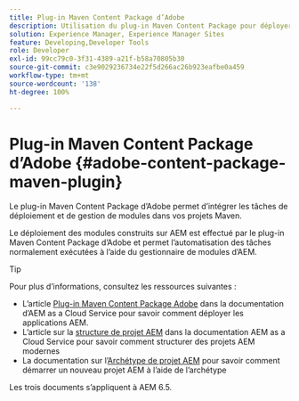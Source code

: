 ```yaml
---
title: Plug-in Maven Content Package d’Adobe
description: Utilisation du plug-in Maven Content Package pour déployer des applications AEM
solution: Experience Manager, Experience Manager Sites
feature: Developing,Developer Tools
role: Developer
exl-id: 99cc79c0-3f31-4389-a21f-b58a70805b30
source-git-commit: c3e9029236734e22f5d266ac26b923eafbe0a459
workflow-type: tm+mt
source-wordcount: '138'
ht-degree: 100%

---
```


# Plug-in Maven Content Package d’Adobe {#adobe-content-package-maven-plugin}

Le plug-in Maven Content Package d’Adobe permet d’intégrer les tâches de déploiement et de gestion de modules dans vos projets Maven.

Le déploiement des modules construits sur AEM est effectué par le plug-in Maven Content Package d’Adobe et permet l’automatisation des tâches normalement exécutées à l’aide du gestionnaire de modules d’AEM.

>[!TIP]
>
>Pour plus d’informations, consultez les ressources suivantes :
>
>* L’article [Plug-in Maven Content Package Adobe](https://experienceleague.adobe.com/fr/docs/experience-manager-cloud-service/content/implementing/developer-tools/maven-plugin#developer-tools) dans la documentation d’AEM as a Cloud Service pour savoir comment déployer les applications AEM.
>* L’article sur la [structure de projet AEM](https://experienceleague.adobe.com/docs/experience-manager-cloud-service/implementing/developing/aem-project-content-package-structure.html?lang=fr) dans la documentation AEM as a Cloud Service pour savoir comment structurer des projets AEM modernes
>* La documentation sur l’[Archétype de projet AEM](https://experienceleague.adobe.com/docs/experience-manager-core-components/using/developing/archetype/overview.html?lang=fr) pour savoir comment démarrer un nouveau projet AEM à l’aide de l’archétype
>
>Les trois documents s’appliquent à AEM 6.5.

